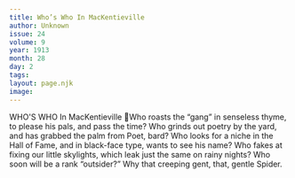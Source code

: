 ```yaml
---
title: Who’s Who In MacKentieville
author: Unknown
issue: 24
volume: 9
year: 1913
month: 28
day: 2
tags:
layout: page.njk
image:
---
```

WHO'S WHO In MacKentieville Who roasts the “gang” in senseless thyme, to please his pals, and pass the time? Who grinds out poetry by the yard, and has grabbed the palm from Poet, bard? Who looks for a niche in the Hall of Fame, and in black-face type, wants to see his name? Who fakes at fixing our little skylights, which leak just the same on rainy nights? Who soon will be a rank “outsider?” Why that creeping gent, that, gentle Spider. 
